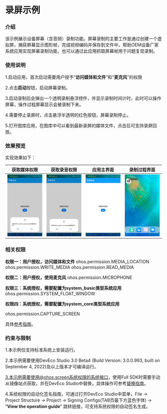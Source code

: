 # 录屏示例

### 介绍

 该示例展示设备屏幕（含音频）录制功能。屏幕录制的主要工作是通过创建一个虚拟屏，捕获屏幕显示图形帧，完成视频编码并保存到文件中，帮助OEM设备厂家系统应用实现屏幕录制功能，也可以通过此应用抓取屏幕帧用于问题复现录制。



### 使用说明

1.启动应用，首次启动需要用户授予“**访问媒体和文件**”和“**麦克风**”的权限

2.点击**启动**按钮，启动屏幕录制。

3.启动录制后会弹出一个透明录制悬浮控件，并显示录制时间计时，此时可以操作屏幕，操作过程屏幕显示会被录制下来。

4.需要停止录屏时，点击悬浮半透明的红色按钮，屏幕录制停止。

5.打开图库应用，在图库中可以看到最新录屏的媒体文件，点击后可支持录屏回放。



### 效果预览

实现效果如下：

|获取媒体权限|获取录音权限|应用主界面|录制过程界面|
|--------------------------------|--------------------------------|--------------------------------|--------------------------------|
|![image](screenshots/device/user_grant1.png)|![image](screenshots/device/user_grant2.png)|![image](screenshots/device/main.png)|![image](screenshots/device/recording.png)|



### 相关权限

**权限一：用户授权，访问媒体和文件**
ohos.permission.MEDIA_LOCATION
ohos.permission.WRITE_MEDIA
ohos.permission.READ_MEDIA

**权限二：用户授权，使用麦克风**
ohos.permission.MICROPHONE

**权限三：系统授权，需要配置为system_basic类型系统应用**
ohos.permission.SYSTEM_FLOAT_WINDOW

**权限四：系统授权，需要配置为system_core类型系统应用**

ohos.permission.CAPTURE_SCREEN

具体[参考指南](https://gitee.com/openharmony/docs/blob/master/zh-cn/application-dev/security/permission-list.md)。



### 约束与限制

1.本示例仅支持标准系统上安装运行。

2.本示例需要使用DevEco Studio 3.0 Beta4 (Build Version: 3.0.0.993, built on September 4, 2022)及以上版本才可编译运行。

3.本示例需要使用@ohos.screen系统权限的系统接口，使用Full SDK时需要手动从镜像站点获取，并在DevEco Studio中替换，具体操作可参考[替换指南](https://gitee.com/openharmony/docs/blob/master/zh-cn/application-dev/quick-start/full-sdk-switch-guide.md)。

4.系统权限的自动化签名指南，可通过打开DevEco Studio中菜单，File -> Project Structure -> Project -> Signing Configs(TAB页最下方蓝色字体) -> “**View the operation guide**” 跳转链接，可支持系统权限的自动签名生成。
